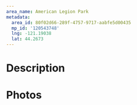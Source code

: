 ```yaml
---
area_name: American Legion Park
metadata:
  area_id: 80f02d66-289f-4757-9717-aabfe5d00435
  mp_id: '120543748'
  lng: -121.19038
  lat: 44.2673
---
```

# Description

# Photos


